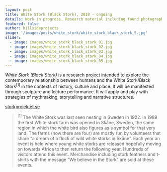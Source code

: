 ```yaml
---
layout: post
title: White Stork (Black Stork), 2018 - ongoing
details: Work in progress. Research material including found photographs, interviews and video.
featured: false
author: hillsideprojects
image: '/images/posts/white_stork/white_stork_black_stork_5.jpg'
slider:
  - image: images/white_stork_black_stork_01.jpg
  - image: images/white_stork_black_stork_02.jpg
  - image: images/white_stork_black_stork_03.jpg
  - image: images/white_stork_black_stork_04.jpg
  - image: images/white_stork_black_stork_05.jpg
---
```


_White Stork (Black Stork)_ is a research project intended to explore the contemporary relationship between humans and the White Stork/Black Stork<sup>[1]</sup> in the contexts of history, culture and place. It will be manifested through sculpture and lecture performance. It will apply and play with strategies of mythmaking, storytelling and narrative structures.

<a href="http://www.storkprojektet.se/" target="blank">storkprojektet.se</a>

> <sup>[1]</sup> The White Stork was last seen nesting in Sweden in 1922. In 1989 the first White stork farm was opened in Skåne, Sweden, the same region in which the white bird also figures as a symbol for that very land. The farms (now there are four) are mostly run by volunteers that share “a dream of a flock of wild white storks in Skåne”. Each year an event is held where young white storks are released hopefully moving on towards Africa to then return the following year. Hundreds of visitors attend this event. Merchandise including stork feathers and t-shirts with the message “We believe in the Stork” are sold at these events.
